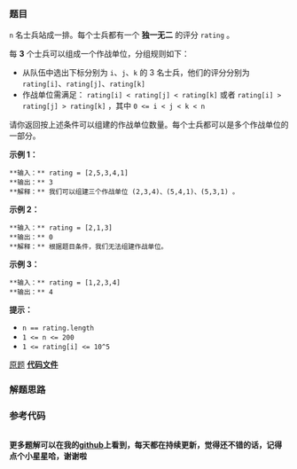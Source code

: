 ### 题目
 `n` 名士兵站成一排。每个士兵都有一个 **独一无二** 的评分 `rating` 。

每 **3** 个士兵可以组成一个作战单位，分组规则如下：

  * 从队伍中选出下标分别为 `i`、`j`、`k` 的 3 名士兵，他们的评分分别为 `rating[i]`、`rating[j]`、`rating[k]`
  * 作战单位需满足： `rating[i] < rating[j] < rating[k]` 或者 `rating[i] > rating[j] > rating[k]` ，其中  `0 <= i < j < k < n`

请你返回按上述条件可以组建的作战单位数量。每个士兵都可以是多个作战单位的一部分。



**示例 1：**

    
    
    **输入：** rating = [2,5,3,4,1]
    **输出：** 3
    **解释：** 我们可以组建三个作战单位 (2,3,4)、(5,4,1)、(5,3,1) 。
    

**示例 2：**

    
    
    **输入：** rating = [2,1,3]
    **输出：** 0
    **解释：** 根据题目条件，我们无法组建作战单位。
    

**示例 3：**

    
    
    **输入：** rating = [1,2,3,4]
    **输出：** 4
    



**提示：**

  * `n == rating.length`
  * `1 <= n <= 200`
  * `1 <= rating[i] <= 10^5`

[原题](https://leetcode-cn.com/problems/count-number-of-teams/)    **[代码文件]()**


### 解题思路




### 参考代码

```go


```




**更多题解可以在我的[github](https://github.com/LZH139/leetcode_Go)上看到，每天都在持续更新，觉得还不错的话，记得点个小星星哈，谢谢啦**

